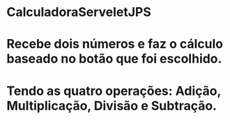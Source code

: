 # CalculadoraServeletJPS

# Recebe dois números e faz o cálculo baseado no botão que foi escolhido. 
# Tendo as quatro operações: Adição, Multiplicação, Divisão e Subtração.
